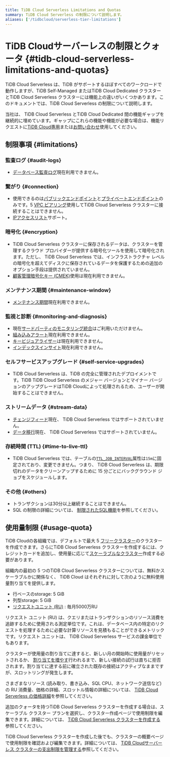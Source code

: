 ```yaml
---
title: TiDB Cloud Serverless Limitations and Quotas
summary: TiDB Cloud Serverless の制限について説明します。
aliases: ['/tidbcloud/serverless-tier-limitations']
---
```


# TiDB Cloudサーバーレスの制限とクォータ {#tidb-cloud-serverless-limitations-and-quotas}

<!-- markdownlint-disable MD026 -->

TiDB Cloud Serverless は、TiDB がサポートするほぼすべてのワークロードで動作しますが、TiDB Self-Managed またはTiDB Cloud Dedicated クラスターとTiDB Cloud Serverless クラスターには機能上の違いがいくつかあります。このドキュメントでは、TiDB Cloud Serverless の制限について説明します。

当社は、 TiDB Cloud Serverless とTiDB Cloud Dedicated 間の機能ギャップを継続的に埋めています。ギャップにこれらの機能や機能が必要な場合は、機能リクエストに[TiDB Cloud専用](/tidb-cloud/select-cluster-tier.md#tidb-cloud-dedicated)または[お問い合わせ](https://www.pingcap.com/contact-us/?from=en)使用してください。

## 制限事項 {#limitations}

### 監査ログ {#audit-logs}

-   [データベース監査ログ](/tidb-cloud/tidb-cloud-auditing.md)現在利用できません。

### 繋がり {#connection}

-   使用できるのは[パブリックエンドポイント](/tidb-cloud/connect-via-standard-connection-serverless.md)と[プライベートエンドポイント](/tidb-cloud/set-up-private-endpoint-connections-serverless.md)のみです。5 [VPC ピアリング](/tidb-cloud/set-up-vpc-peering-connections.md)使用してTiDB Cloud Serverless クラスターに接続することはできません。
-   [IPアクセスリスト](/tidb-cloud/configure-ip-access-list.md)サポート。

### 暗号化 {#encryption}

-   TiDB Cloud Serverless クラスターに保存されるデータは、クラスターを管理するクラウド プロバイダーが提供する暗号化ツールを使用して暗号化されます。ただし、 TiDB Cloud Serverless では、インフラストラクチャ レベルの暗号化を超えてディスクに保存されているデータを保護するための追加のオプション手段は提供されていません。
-   [顧客管理暗号化キー (CMEK)](/tidb-cloud/tidb-cloud-encrypt-cmek.md)使用は現在利用できません。

### メンテナンス期間 {#maintenance-window}

-   [メンテナンス期間](/tidb-cloud/configure-maintenance-window.md)現在利用できません。

### 監視と診断 {#monitoring-and-diagnosis}

-   現在[サードパーティのモニタリング統合](/tidb-cloud/third-party-monitoring-integrations.md)はご利用いただけません。
-   [組み込みアラート](/tidb-cloud/monitor-built-in-alerting.md)現在利用できません。
-   [キービジュアライザー](/tidb-cloud/tune-performance.md#key-visualizer)は現在利用できません。
-   [インデックスインサイト](/tidb-cloud/tune-performance.md#index-insight-beta)現在利用できません。

### セルフサービスアップグレード {#self-service-upgrades}

-   TiDB Cloud Serverless は、TiDB の完全に管理されたデプロイメントです。TiDB TiDB Cloud Serverless のメジャー バージョンとマイナー バージョンのアップグレードはTiDB Cloudによって処理されるため、ユーザーが開始することはできません。

### ストリームデータ {#stream-data}

-   [チェンジフィード](/tidb-cloud/changefeed-overview.md)現在、 TiDB Cloud Serverless ではサポートされていません。
-   [データ移行](/tidb-cloud/migrate-from-mysql-using-data-migration.md)現在、 TiDB Cloud Serverless ではサポートされていません。

### 存続時間 (TTL) {#time-to-live-ttl}

-   TiDB Cloud Serverless では、テーブルの[`TTL_JOB_INTERVAL`](/time-to-live.md#ttl-job)属性は`15m`に固定されており、変更できません。つまり、 TiDB Cloud Serverless は、期限切れのデータをクリーンアップするために 15 分ごとにバックグラウンド ジョブをスケジュールします。

### その他 {#others}

-   トランザクションは30分以上継続することはできません。
-   SQL の制限の詳細については、 [制限されたSQL機能](/tidb-cloud/limited-sql-features.md)を参照してください。

## 使用量制限 {#usage-quota}

TiDB Cloudの各組織では、デフォルトで最大 5 [フリークラスター](/tidb-cloud/select-cluster-tier.md#free-cluster-plan)のクラスターを作成できます。さらにTiDB Cloud Serverless クラスターを作成するには、クレジットカードを追加し、使用量に応じて[スケーラブルなクラスター](/tidb-cloud/select-cluster-tier.md#scalable-cluster-plan)作成する必要があります。

組織内の最初の 5 つのTiDB Cloud Serverless クラスターについては、無料かスケーラブルかに関係なく、 TiDB Cloud はそれぞれに対して次のように無料使用量割り当てを提供します。

-   行ベースのstorage: 5 GiB
-   列型storage: 5 GiB
-   [リクエストユニット (RU)](/tidb-cloud/tidb-cloud-glossary.md#request-unit) : 毎月5000万RU

リクエスト ユニット (RU) は、クエリまたはトランザクションのリソース消費を追跡するために使用される測定単位です。これは、データベース内の特定のリクエストを処理するために必要な計算リソースを見積もることができるメトリックです。リクエスト ユニットは、 TiDB Cloud Serverless サービスの課金単位でもあります。

クラスターが使用量の割り当てに達すると、新しい月の開始時に使用量がリセットされるか、 [割り当てを増やす](/tidb-cloud/manage-serverless-spend-limit.md#update-spending-limit)行われるまで、新しい接続の試行は直ちに拒否されます。割り当てに達する前に確立された既存の接続はアクティブなままですが、スロットリングが発生します。

さまざまなリソース (読み取り、書き込み、SQL CPU、ネットワーク送信など) の RU 消費量、価格の詳細、スロットル情報の詳細については、 [TiDB Cloud Serverless の価格詳細](https://www.pingcap.com/tidb-cloud-serverless-pricing-details)を参照してください。

追加のクォータを持つTiDB Cloud Serverless クラスターを作成する場合は、スケーラブル クラスター プランを選択し、クラスター作成ページで使用制限を編集できます。詳細については、 [TiDB Cloud Serverless クラスターを作成する](/tidb-cloud/create-tidb-cluster-serverless.md)参照してください。

TiDB Cloud Serverless クラスターを作成した後でも、クラスターの概要ページで使用制限を確認および編集できます。詳細については、 [TiDB Cloudサーバーレス クラスターの支出制限を管理する](/tidb-cloud/manage-serverless-spend-limit.md)参照してください。
